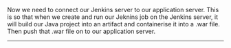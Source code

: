 Now we need to connect our Jenkins server to our application server. This is so that when we create and run our Jeknins job on the Jenkins server, it will build our Java project into an artifact and containerise it into a .war file. Then push that .war file on to our application server. 

<hr>




